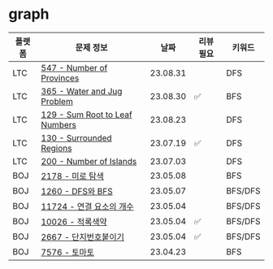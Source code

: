 # graph
| 플랫폼  | 문제 정보 | 날짜       | 리뷰 필요 | 키워드     |
|------|-----|----------|-------|---------|
| LTC | [547 - Number of Provinces](https://leetcode.com/problems/number-of-provinces/) | 23.08.31 | | DFS |
| LTC | [365 - Water and Jug Problem](https://leetcode.com/problems/water-and-jug-problem/) | 23.08.30 | ✅     | BFS |
| LTC | [129 - Sum Root to Leaf Numbers](https://leetcode.com/problems/sum-root-to-leaf-numbers/) | 23.08.23 |       | DFS     |
| LTC | [130 - Surrounded Regions](https://leetcode.com/problems/surrounded-regions/) | 23.07.19 | ✅     | DFS     |
| LTC | [200 - Number of Islands](https://leetcode.com/problems/number-of-islands/) | 23.07.03 |       | DFS     |
| BOJ | [2178 - 미로 탐색](https://www.acmicpc.net/problem/2178) | 23.05.08 |       | BFS     |
| BOJ | [1260 - DFS와 BFS](https://www.acmicpc.net/problem/1260) | 23.05.07 |       | BFS/DFS | 
| BOJ  | [11724 - 연결 요소의 개수](https://www.acmicpc.net/problem/11724) | 23.05.04 |       | BFS/DFS |
| BOJ  | [10026 - 적록색약](https://www.acmicpc.net/problem/10026) | 23.05.04 | ✅     | BFS/DFS |
| BOJ  | [2667 - 단지번호붙이기](https://www.acmicpc.net/problem/2667) | 23.05.04 | ✅     | BFS/DFS |
| BOJ  | [7576 - 토마토](https://www.acmicpc.net/problem/7576) | 23.04.23 |       | BFS     |

